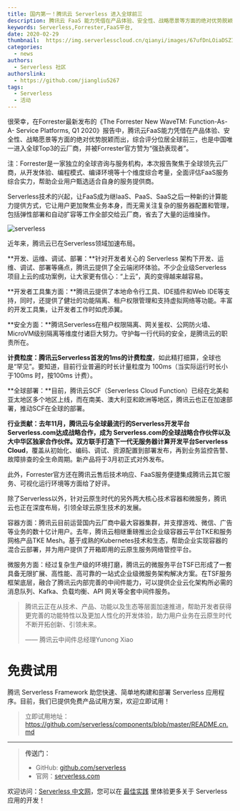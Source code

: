 ```yaml
---
title: 国内第一！腾讯云 Serverless 进入全球前三
description: 腾讯云 FaaS 能力凭借在产品体验、安全性、战略愿景等方面的绝对优势脱颖而出，综合评分位居全球前三，也是中国唯一进入全球Top3的云厂商，并被Forrester官方赞为“强劲表现者”。
keywords: Serverless,Forrester,FaaS平台,
date: 2020-02-29
thumbnail:  https://img.serverlesscloud.cn/qianyi/images/67ufDnLOiaDSZIgWQM91Xq6OoyNXQHeM5ap9QC1WicVLhL5j5BnNp9kDubfQ9RHMibcFyl3qmJntQ7DibhJfxVM13A.jpg
categories:
  - news
authors:
  - Serverless 社区
authorslink: 
  - https://github.com/jiangliu5267
tags:
  - Serverless
  - 活动  
---
```


很荣幸，在Forrester最新发布的《The Forrester New WaveTM: Function-As-A- Service Platforms, Q1 2020》报告中，腾讯云FaaS能力凭借在产品体验、安全性、战略愿景等方面的绝对优势脱颖而出，综合评分位居全球前三，也是中国唯一进入全球Top3的云厂商，并被Forrester官方赞为“强劲表现者”。

注：Forrester是一家独立的全球咨询与服务机构，本次报告聚焦于全球领先云厂商，从开发体验、编程模式、编译环境等十个维度综合考量，全面评估FaaS服务综合实力，帮助企业用户甄选适合自身的服务提供商。

Serverless技术的兴起，让FaaS成为继IaaS、PaaS、SaaS之后一种新的计算能力提供方式，它让用户更加聚焦业务本身，而无需关注复杂的服务器配置和管理，包括弹性部署和自动扩容等工作全部交给云厂商，省去了大量的运维操作。

![serverless]( https://img.serverlesscloud.cn/qianyi/images/67ufDnLOiaDSZIgWQM91Xq6OoyNXQHeM5ap9QC1WicVLhL5j5BnNp9kDubfQ9RHMibcFyl3qmJntQ7DibhJfxVM13A.jpg
)

近年来，腾讯云已在Serverless领域加速布局。


**开发、运维、调试、部署：**针对开发者关心的 Serverless 架构下开发、运维、调试、部署等痛点，腾讯云提供了全云端闭环体验。不少企业级Serverless项目上云的成功案例，让大家更有信心：“上云”，真的变得越来越容易。

**开发者工具集方面：**腾讯云提供了本地命令行工具、IDE插件和Web IDE等支持，同时，还提供了健壮的功能隔离、租户权限管理和支持虚拟网络等功能。丰富的开发工具集，让开发者工作时如虎添翼。

**安全方面：**腾讯Serverless在租户权限隔离、网关鉴权、公网防火墙、MicroVM级别隔离等维度付诸巨大努力。守护每一行代码的安全，是腾讯云的职责所在。

**计费粒度：**腾讯云Serverless首发的**1ms的计费粒度**，如此精打细算，全球也是“罕见”。要知道，目前行业普遍的时长计量粒度为 100ms（当实际运行时长小于100ms 时，按100ms 计费）。

**全球部署：**目前，腾讯云SCF（Serverless Cloud Function）已经在北美和亚太地区多个地区上线，而在南美、澳大利亚和欧洲等地区，腾讯云也正在加速部署，推动SCF在全球的部署。


**行业贡献：**去年11月，腾讯云与全球最流行的Serverless开发平台Serverless.com达成战略合作，成为 Serverless.com的全球战略合作伙伴以及大中华区独家合作伙伴。双方联手打造**下一代无服务器计算开发平台Serverless Cloud**，覆盖从初始化、编码、调试、资源配置到部署发布，再到业务监控告警、故障排查的全生命周期。新产品将于3月初正式对外发布。

此外，Forrester官方还在腾讯云售后技术响应、FaaS服务便捷集成腾讯云其它服务、可视化运行环境等方面给了好评。

除了Serverless以外，针对云原生时代的另外两大核心技术容器和微服务，腾讯云也正在深度布局，引领全球云原生技术的发展。

容器方面：腾讯云目前运营国内云厂商中最大容器集群，并支撑游戏、微信、广告等业务的数十亿计用户。去年，腾讯云相继重磅推出企业级容器云平台TKE和服务网格产品TKE Mesh。基于成熟的Kubernetes技术和生态，帮助企业实现容器的混合云部署，并为用户提供了开箱即用的云原生服务网络管控平台。

微服务方面：经过复杂生产级的环境打磨，腾讯云的微服务平台TSF已形成了一套具备无限扩展、高性能、高可靠的一站式企业级微服务架构解决方案。在TSF服务框架底层，融合了腾讯云内部完善的中间件能力，可以提供企业云化架构所必需的消息队列、Kafka、负载均衡、API 网关等全套中间件服务。


> 腾讯云正在从技术、产品、功能以及生态等层面加速推进，帮助开发者获得更完善的功能特性以及更加人性化的开发体验，助力用户业务在云原生时代不断开拓创新、引领未来。
> 
> 
> —— 腾讯云中间件总经理Yunong Xiao
> 

# 免费试用

腾讯 Serverless Framework 助您快速、简单地构建和部署 Serverless 应用程序。目前，我们已提供免费产品试用方案，欢迎立即试用！
> 立即试用地址： https://github.com/serverless/components/blob/master/README.cn.md

---

> **传送门：**
> - GitHub: [github.com/serverless](https://github.com/serverless/serverless/blob/master/README_CN.md) 
> - 官网：[serverless.com](https://serverless.com/)

欢迎访问：[Serverless 中文网](https://serverlesscloud.cn/)，您可以在 [最佳实践](https://serverlesscloud.cn/best-practice) 里体验更多关于 Serverless 应用的开发！

